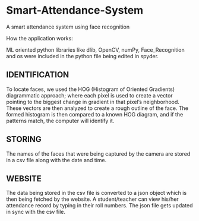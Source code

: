 # Smart-Attendance-System
A smart attendance system using face recognition

How the application works:

ML oriented python libraries like dlib, OpenCV, numPy, Face_Recognition and os were included in the python file being edited in spyder.

## IDENTIFICATION </b><br>
To locate faces, we used the HOG (Histogram of Oriented Gradients) diagrammatic approach; where each pixel is used to create a vector pointing to the biggest change in gradient in that pixel’s neighborhood. These vectors are then analyzed to create a rough outline of the face. The formed histogram is then compared to a known HOG diagram, and if the patterns match, the computer will identify it.

## STORING</b> <br>
The names of the faces that were being captured by the camera are stored in a csv file along with the date and time.

## WEBSITE </b><br>
The data being stored in the csv file is converted to a json object which is then being fetched by the website. A student/teacher can view his/her attendance record by typing in their roll numbers. The json file gets updated in sync with the csv file.


